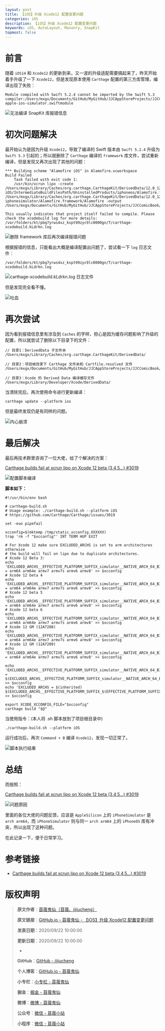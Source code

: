 ```yaml
---
layout: post
title: 【iOS】升级 Xcode12 配置变更问题
categories: iOS
description: 【iOS】升级 Xcode12 配置变更问题
keywords: iOS, AutoLayout, Masonry, SnapKit
topmost: false
---
```


# 前言

随着 `iOS14` 和 `Xcode12` 的更新到来，又一波的升级适配需要搞起来了，昨天开始着手升级了一下 `Xcode12`，但是发现原本使用 `Carthage` 配置的第三方库管理，编译出现了失败：

```
Module compiled with Swift 5.2.4 cannot be imported by the Swift 5.3 compiler:/Users/mxgx/Documents/GitHub/MyGitHub/JJCAppStoreProjects/JJCComicBook/JJCComicBook/Carthage/Build/iOS/SnapKit.framework/Modules/SnapKit.swiftmodule/x86_64-apple-ios-simulator.swiftmodule
```

![无法编译 SnapKit 库报错信息](/images/iOS/2020-09-22-Carthage-UpdateToXcode12-01.png)

# 初次问题解决

最开始认为是因为升级 `Xcode12`，导致了编译的 Swift 版本由 `Swift 5.2.4` 升级为 `Swift 5.3` 引起的；所以就删除了 `Carthage` 编译的 `framework` 库文件，尝试重新编译，但是发现又再次出现了其他的问题：

```
*** Building scheme "Alamofire iOS" in Alamofire.xcworkspace
Build Failed
	Task failed with exit code 1:
	/usr/bin/xcrun lipo -create /Users/mxgx/Library/Caches/org.carthage.CarthageKit/DerivedData/12.0_12A7209/Alamofire/5.0.5/Build/Intermediates.noindex/ArchiveIntermediates/Alamofire\ iOS/IntermediateBuildFilesPath/UninstalledProducts/iphoneos/Alamofire.framework/Alamofire /Users/mxgx/Library/Caches/org.carthage.CarthageKit/DerivedData/12.0_12A7209/Alamofire/5.0.5/Build/Products/Release-iphonesimulator/Alamofire.framework/Alamofire -output /Users/mxgx/Documents/GitHub/MyGitHub/JJCAppStoreProjects/JJCComicBook/JJCComicBook/Carthage/Build/iOS/Alamofire.framework/Alamofire

This usually indicates that project itself failed to compile. Please check the xcodebuild log for more details: /var/folders/kt/pbq7yrws4xz_kspt99zyc9lc0000gn/T/carthage-xcodebuild.kLdrkn.log
```

![删除 framework 库后再次编译报错问题](/images/iOS/2020-09-22-Carthage-UpdateToXcode12-02.png)

根据报错的信息，只能看出大概是编译配置出问题了，尝试看一下 `log` 日志文件：

```
/var/folders/kt/pbq7yrws4xz_kspt99zyc9lc0000gn/T/carthage-xcodebuild.kLdrkn.log
```

![carthage-xcodebuild.kLdrkn.log 日志文件](/images/iOS/2020-09-22-Carthage-UpdateToXcode12-03.png)

但是发现完全看不懂。

![吐血](/images/Emoji/Emoji-hematemesis.png)

# 再次尝试

因为看到报错信息里有涉及到 `Caches` 的字样，担心是因为缓存问题影响了升级的配置，所以就尝试了删除以下目录下的文件：

```
// 目录1：DerivedData 子文件夹
/Users/mxgx/Library/Caches/org.carthage.CarthageKit/DerivedData/

// 目录2：项目根目录下 Carthage 文件夹和 Cartfile.resolved 文件
/Users/mxgx/Documents/GitHub/MyGitHub/JJCAppStoreProjects/JJCComicBook/JJCComicBook/

// 目录3：Xcode 的 Derived Data 编译缓存文件
/Users/mxgx/Library/Developer/Xcode/DerivedData/
```

当清除完后，再次使用命令进行更新编译：

```
carthage update --platform ios
```

但是最终发现仍是有同样的问题。

![内心崩溃](/images/Emoji/Emoji-Heart-breakdown.png)

# 最后解决

最后再技术群里咨询了一位大佬，给了个解决的方案：

[Carthage builds fail at xcrun lipo on Xcode 12 beta (3,4,5...) #3019](https://github.com/Carthage/Carthage/issues/3019)

![配置脚本编译](/images/iOS/2020-09-22-Carthage-UpdateToXcode12-04.png)

**脚本如下：**

```
#!/usr/bin/env bash

# carthage-build.sh
# Usage example: ./carthage-build.sh --platform iOS
# https://github.com/Carthage/Carthage/issues/3019

set -euo pipefail

xcconfig=$(mktemp /tmp/static.xcconfig.XXXXXX)
trap 'rm -f "$xcconfig"' INT TERM HUP EXIT

# For Xcode 12 make sure EXCLUDED_ARCHS is set to arm architectures otherwise
# the build will fail on lipo due to duplicate architectures.
# Xcode 12 Beta 3:
echo 'EXCLUDED_ARCHS__EFFECTIVE_PLATFORM_SUFFIX_simulator__NATIVE_ARCH_64_BIT_x86_64__XCODE_1200__BUILD_12A8169g = arm64 arm64e armv7 armv7s armv6 armv8' >> $xcconfig
# Xcode 12 beta 4
echo 'EXCLUDED_ARCHS__EFFECTIVE_PLATFORM_SUFFIX_simulator__NATIVE_ARCH_64_BIT_x86_64__XCODE_1200__BUILD_12A8179i = arm64 arm64e armv7 armv7s armv6 armv8' >> $xcconfig
# Xcode 12 beta 5
echo 'EXCLUDED_ARCHS__EFFECTIVE_PLATFORM_SUFFIX_simulator__NATIVE_ARCH_64_BIT_x86_64__XCODE_1200__BUILD_12A8189h = arm64 arm64e armv7 armv7s armv6 armv8' >> $xcconfig
# Xcode 12 beta 6
echo 'EXCLUDED_ARCHS__EFFECTIVE_PLATFORM_SUFFIX_simulator__NATIVE_ARCH_64_BIT_x86_64__XCODE_1200__BUILD_12A8189n = arm64 arm64e armv7 armv7s armv6 armv8' >> $xcconfig
# Xcode 12 GM (12A7208)
echo 'EXCLUDED_ARCHS__EFFECTIVE_PLATFORM_SUFFIX_simulator__NATIVE_ARCH_64_BIT_x86_64__XCODE_1200__BUILD_12A7208 = arm64 arm64e armv7 armv7s armv6 armv8' >> $xcconfig
# Xcode 12 GM (12A7209)
echo 'EXCLUDED_ARCHS__EFFECTIVE_PLATFORM_SUFFIX_simulator__NATIVE_ARCH_64_BIT_x86_64__XCODE_1200__BUILD_12A7209 = arm64 arm64e armv7 armv7s armv6 armv8' >> $xcconfig

echo 'EXCLUDED_ARCHS__EFFECTIVE_PLATFORM_SUFFIX_simulator__NATIVE_ARCH_64_BIT_x86_64__XCODE_1200 = $(EXCLUDED_ARCHS__EFFECTIVE_PLATFORM_SUFFIX_simulator__NATIVE_ARCH_64_BIT_x86_64__XCODE_1200__BUILD_$(XCODE_PRODUCT_BUILD_VERSION))' >> $xcconfig
echo 'EXCLUDED_ARCHS = $(inherited) $(EXCLUDED_ARCHS__EFFECTIVE_PLATFORM_SUFFIX_$(EFFECTIVE_PLATFORM_SUFFIX)__NATIVE_ARCH_64_BIT_$(NATIVE_ARCH_64_BIT)__XCODE_$(XCODE_VERSION_MAJOR))' >> $xcconfig

export XCODE_XCCONFIG_FILE="$xcconfig"
carthage build "$@"
```

当使用指令：(本人将 .sh 脚本放到了项目根目录中)

```
./carthage-build.sh --platform iOS
```

运行成功后，再次 `Command + B` 编译 `Xcode12`，发现一切正常了。 

![脚本执行结果](/images/iOS/2020-09-22-Carthage-UpdateToXcode12-05.png)

# 总结

而按照：

[Carthage builds fail at xcrun lipo on Xcode 12 beta (3,4,5...) #3019](https://github.com/Carthage/Carthage/issues/3019)

![问题原因](/images/iOS/2020-09-22-Carthage-UpdateToXcode12-06.png)

里面的各位大佬的问题反馈，应该是 `AppleSilicon` 上的 `iPhoneSimulator` 是 `arch arm64`，而 `iPhoneSimulator` 则与同一 `arch arm64` 上的 `iPhoneOS` 库有冲突，所以出现了这种问题。

在此记录一下，便于日常学习。

# 参考链接

- [Carthage builds fail at xcrun lipo on Xcode 12 beta (3,4,5...) #3019](https://github.com/Carthage/Carthage/issues/3019)

# 版权声明

> **原文作者**：[苜蓿鬼仙（苜蓿、jijiucheng）](https://jijiucheng.github.io/)
> 
> **原文链接**：[GitHub.io - 苜蓿鬼仙 - 【iOS】升级 Xcode12 配置变更问题](https://jijiucheng.github.io/2020/09/22/Carthage-UpdateToXcode12/)
> 
> **发表日期**：2020/09/22 10:00:00
> 
> **更新日期**：2020/09/22 10:00:00
> 
> -
> 
> **GitHub**：[GitHub - jijiucheng](https://github.com/jijiucheng)
> 
> **个人博客**：[GitHub.io - 苜蓿鬼仙](https://jijiucheng.github.io)
> 
> **小专栏**：[小专栏 - 苜蓿鬼仙](https://xiaozhuanlan.com/u/6667468960)
> 
> **掘金**：[掘金 - 苜蓿鬼仙](https://juejin.im/user/5a31e95c51882533d023137d)
> 
> **微博**：[微博 - 苜蓿鬼仙](https://weibo.com/u/1585459545)
> 
> **公众号**：[微信 - 苜蓿小站](#)
> 
> **小程序**：[微信 - 苜蓿小站](#)


